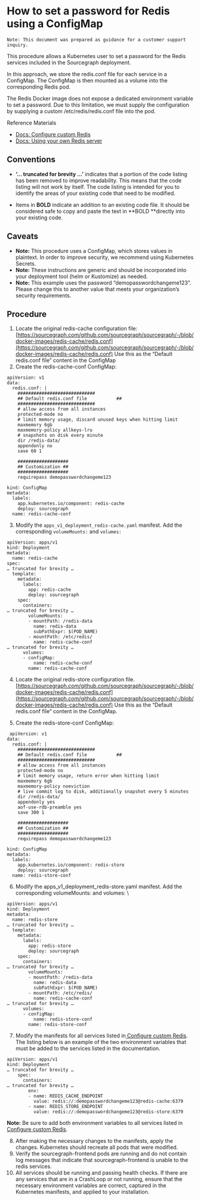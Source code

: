 
# How to set a password for Redis using a ConfigMap


```
Note: This document was prepared as guidance for a customer support inquiry.
```


This procedure allows a Kubernetes user to set a password for the Redis services included in the Sourcegraph deployment. 

In this approach, we store the redis.conf file for each service in a ConfigMap. The ConfigMap is then mounted as a volume into the corresponding Redis pod.

The Redis Docker image does not expose a dedicated environment variable to set a password. Due to this limitation, we must supply the configuration by supplying a custom /etc/redis/redis.conf file into the pod.

Reference Materials



* [Docs: Configure custom Redis](https://docs.sourcegraph.com/admin/install/kubernetes/configure#configure-custom-redis)
* [Docs: Using your own Redis server](https://docs.sourcegraph.com/admin/external_services/redis)


## Conventions



* **‘... truncated for brevity …’** indicates that a portion of the code listing has been removed to improve readability. This means that the code listing will not work by itself. The code listing is intended for you to identify the areas of your existing code that need to be modified.

* Items in **BOLD** indicate an addition to an existing code file. It should be considered safe to copy and paste the text in **BOLD **directly into your existing code.


## Caveats



* **Note:** This procedure uses a ConfigMap, which stores values in plaintext. In order to improve security, we recommend using Kubernetes Secrets. 
* **Note:** These instructions are generic and should be incorporated into your deployment tool (helm or Kustomize) as needed.
* **Note:** This example uses the password “demopasswordchangeme123”. Please change this to another value that meets your organization’s security requirements.


## Procedure



1. Locate the original redis-cache configuration file: [https://sourcegraph.com/github.com/sourcegraph/sourcegraph/-/blob/docker-images/redis-cache/redis.conf](https://sourcegraph.com/github.com/sourcegraph/sourcegraph/-/blob/docker-images/redis-cache/redis.conf) Use this as the “Default redis.conf file” content in the ConfigMap
2. Create the redis-cache-conf ConfigMap:

```
apiVersion: v1
data:
  redis.conf: |
    #############################
    ## Default redis.conf file           ##
    #############################
    # allow access from all instances
    protected-mode no
    # limit memory usage, discard unused keys when hitting limit
    maxmemory 6gb
    maxmemory-policy allkeys-lru
    # snapshots on disk every minute
    dir /redis-data/
    appendonly no
    save 60 1

    ###################
    ## Customization ##
    ###################
    requirepass demopasswordchangeme123

kind: ConfigMap
metadata:
  labels:
    app.kubernetes.io/component: redis-cache
    deploy: sourcegraph
  name: redis-cache-conf
```


3. Modify the `apps_v1_deployment_redis-cache.yaml` manifest. Add the corresponding `volumeMounts:` and `volumes:`

```
apiVersion: apps/v1
kind: Deployment
metadata:
  name: redis-cache
spec:
… truncated for brevity … 
  template:
    metadata:
      labels:
        app: redis-cache
        deploy: sourcegraph
    spec:
      containers:
… truncated for brevity …
        volumeMounts:
        - mountPath: /redis-data
          name: redis-data
          subPathExpr: $(POD_NAME)
        - mountPath: /etc/redis/
          name: redis-cache-conf
… truncated for brevity …
      volumes:
      - configMap:
          name: redis-cache-conf
        name: redis-cache-conf

```


4. Locate the original redis-store configuration file. [https://sourcegraph.com/github.com/sourcegraph/sourcegraph/-/blob/docker-images/redis-cache/redis.conf](https://sourcegraph.com/github.com/sourcegraph/sourcegraph/-/blob/docker-images/redis-cache/redis.conf) Use this as the “Default redis.conf file” content in the ConfigMap.

5. Create the redis-store-conf ConfigMap:

```
 apiVersion: v1
data:
  redis.conf: |
    #############################
    ## Default redis.conf file           ##
    #############################
    # allow access from all instances
    protected-mode no
    # limit memory usage, return error when hitting limit
    maxmemory 6gb
    maxmemory-policy noeviction
    # live commit log to disk, additionally snapshot every 5 minutes
    dir /redis-data/
    appendonly yes
    aof-use-rdb-preamble yes
    save 300 1

    ###################
    ## Customization ##
    ###################
    requirepass demopasswordchangeme123

kind: ConfigMap
metadata:
  labels:
    app.kubernetes.io/component: redis-store
    deploy: sourcegraph
  name: redis-store-conf
```


6. Modify the apps_v1_deployment_redis-store.yaml manifest. Add the corresponding volumeMounts: and volumes: \


```
apiVersion: apps/v1
kind: Deployment
metadata:
  name: redis-store
… truncated for brevity … 
  template:
    metadata:
      labels:
        app: redis-store
        deploy: sourcegraph
    spec:
      containers:
… truncated for brevity … 
        volumeMounts:
        - mountPath: /redis-data
          name: redis-data
          subPathExpr: $(POD_NAME)
        - mountPath: /etc/redis/
          name: redis-cache-conf
… truncated for brevity …
      volumes:
      - configMap:
          name: redis-store-conf
        name: redis-store-conf
```


7. Modify the manifests for all services listed in[ Configure custom Redis](https://docs.sourcegraph.com/admin/install/kubernetes/configure#configure-custom-redis). The listing below is an example of the two environment variables that must be added to the services listed in the documentation.


```
apiVersion: apps/v1
kind: Deployment
… truncated for brevity …
    spec:
      containers:
… truncated for brevity …
        env:
        - name: REDIS_CACHE_ENDPOINT
          value: redis://:demopasswordchangeme123@redis-cache:6379
        - name: REDIS_STORE_ENDPOINT
          value: redis://:demopasswordchangeme123@redis-store:6379
```



**Note:** Be sure to add both environment variables to all services listed in [Configure custom Redis](https://docs.sourcegraph.com/admin/install/kubernetes/configure#configure-custom-redis).



8. After making the necessary changes to the manifests, apply the changes. Kubernetes should recreate all pods that were modified.
9. Verify the sourcegraph-frontend pods are running and do not contain log messages that indicate that sourcegraph-frontend is unable to the redis services.
10. All services should be running and passing health checks. If there are any services that are in a CrashLoop or not running, ensure that the necessary environment variables are correct, captured in the Kubernetes manifests, and applied to your installation.
